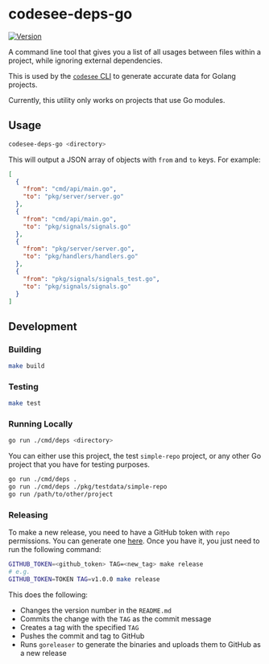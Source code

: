 # codesee-deps-go

[![Version](https://img.shields.io/badge/version-v0.1.0-green.svg)](https://github.com/Codesee-io/codesee-deps-go/releases)

A command line tool that gives you a list of all usages between files within a
project, while ignoring external dependencies.

This is used by the [`codesee` CLI](https://www.npmjs.com/package/codesee) to
generate accurate data for Golang projects.

Currently, this utility only works on projects that use Go modules.

## Usage

```sh
codesee-deps-go <directory>
```

This will output a JSON array of objects with `from` and `to` keys. For example:

```json
[
  {
    "from": "cmd/api/main.go",
    "to": "pkg/server/server.go"
  },
  {
    "from": "cmd/api/main.go",
    "to": "pkg/signals/signals.go"
  },
  {
    "from": "pkg/server/server.go",
    "to": "pkg/handlers/handlers.go"
  },
  {
    "from": "pkg/signals/signals_test.go",
    "to": "pkg/signals/signals.go"
  }
]
```

## Development

### Building

```sh
make build
```

### Testing

```sh
make test
```

### Running Locally

```sh
go run ./cmd/deps <directory>
```

You can either use this project, the test `simple-repo` project, or any other Go
project that you have for testing purposes.

```sh
go run ./cmd/deps .
go run ./cmd/deps ./pkg/testdata/simple-repo
go run /path/to/other/project
```

### Releasing

To make a new release, you need to have a GitHub token with `repo` permissions.
You can generate one [here](https://github.com/settings/tokens/new). Once you
have it, you just need to run the following command:

```sh
GITHUB_TOKEN=<github_token> TAG=<new_tag> make release
# e.g.
GITHUB_TOKEN=TOKEN TAG=v1.0.0 make release
```

This does the following:

- Changes the version number in the `README.md`
- Commits the change with the `TAG` as the commit message
- Creates a tag with the specified `TAG`
- Pushes the commit and tag to GitHub
- Runs `goreleaser` to generate the binaries and uploads them to GitHub as a new
  release
